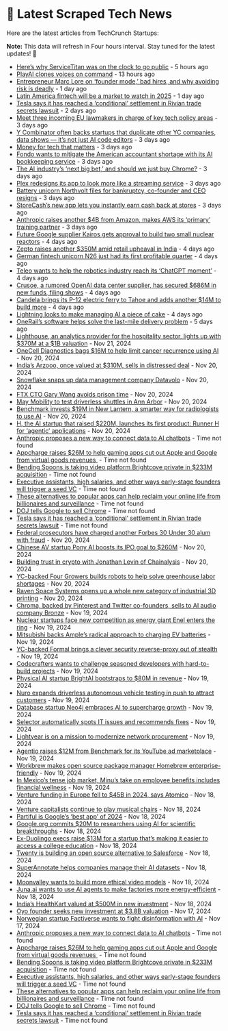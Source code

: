 
# 📰 Latest Scraped Tech News

Here are the latest articles from TechCrunch Startups:

**Note:** This data will refresh in Four hours interval. Stay tuned for the latest updates! 🔄
- [Here’s why ServiceTitan was on the clock to go public](https://techcrunch.com/2024/11/25/heres-why-servicetitan-was-on-the-clock-to-go-public/) - 5 hours ago
- [PlayAI clones voices on command](https://techcrunch.com/2024/11/25/playai-clones-voices-on-command/) - 13 hours ago
- [Entrepreneur Marc Lore on ‘founder mode,’ bad hires, and why avoiding risk is deadly](https://techcrunch.com/2024/11/24/entrepreneur-marc-lore-on-founder-mode-bad-hires-and-why-avoiding-risk-is-deadly/) - 1 day ago
- [Latin America fintech will be a market to watch in 2025](https://techcrunch.com/2024/11/24/latin-america-fintech-will-be-a-market-to-watch-in-2025/) - 1 day ago
- [Tesla says it has reached a ‘conditional’ settlement in Rivian trade secrets lawsuit](https://techcrunch.com/2024/11/23/tesla-says-it-has-reached-a-conditional-settlement-in-rivian-trade-secrets-lawsuit/) - 2 days ago
- [Meet three incoming EU lawmakers in charge of key tech policy areas](https://techcrunch.com/2024/11/23/meet-three-incoming-eu-lawmakers-in-charge-of-key-tech-policy-areas/) - 3 days ago
- [Y Combinator often backs startups that duplicate other YC companies, data shows — it’s not just AI code editors](https://techcrunch.com/2024/11/22/y-combinator-often-backs-startups-that-duplicate-other-yc-companies-data-shows-its-not-just-ai-code-editors/) - 3 days ago
- [Money for tech that matters](https://techcrunch.com/2024/11/22/money-for-tech-that-matters/) - 3 days ago
- [Fondo wants to mitigate the American accountant shortage with its AI bookkeeping service](https://techcrunch.com/2024/11/22/yc-backed-fondo-raises-funding-for-its-ai-powered-bookkeeping-and-taxes-platform/) - 3 days ago
- [The AI industry’s ‘next big bet,’ and should we just buy Chrome?](https://techcrunch.com/podcast/the-ai-industrys-next-big-bet-and-should-we-just-buy-chrome/) - 3 days ago
- [Plex redesigns its app to look more like a streaming service](https://techcrunch.com/2024/11/22/plex-redesigns-its-app-to-look-more-like-a-streaming-service/) - 3 days ago
- [Battery unicorn Northvolt files for bankruptcy, co-founder and CEO resigns](https://techcrunch.com/2024/11/22/battery-unicorn-northvolt-files-for-bankruptcy-co-founder-and-ceo-resigns/) - 3 days ago
- [StoreCash’s new app lets you instantly earn cash back at stores](https://techcrunch.com/2024/11/22/storecashs-new-app-lets-you-instantly-earn-cash-back-at-stores/) - 3 days ago
- [Anthropic raises another $4B from Amazon, makes AWS its ‘primary’ training partner](https://techcrunch.com/2024/11/22/anthropic-raises-an-additional-4b-from-amazon-makes-aws-its-primary-cloud-partner/) - 3 days ago
- [Future Google supplier Kairos gets approval to build two small nuclear reactors](https://techcrunch.com/2024/11/21/future-google-supplier-kairos-gets-approval-to-build-two-small-nuclear-reactors/) - 4 days ago
- [Zepto raises another $350M amid retail upheaval in India](https://techcrunch.com/2024/11/21/zepto-raises-another-350-million-amid-retail-upheaval-in-india/) - 4 days ago
- [German fintech unicorn N26 just had its first profitable quarter](https://techcrunch.com/2024/11/21/german-fintech-unicorn-n26-just-had-its-first-profitable-quarter/) - 4 days ago
- [Teleo wants to help the robotics industry reach its ‘ChatGPT moment’](https://techcrunch.com/2024/11/21/teleo-wants-to-help-the-robotics-industry-reach-its-chatgpt-moment/) - 4 days ago
- [Crusoe, a rumored OpenAI data center supplier, has secured $686M in new funds, filing shows](https://techcrunch.com/2024/11/21/crusoe-a-rumored-openai-data-center-supplier-has-secured-686m-in-new-funds-filing-shows/) - 4 days ago
- [Candela brings its P-12 electric ferry to Tahoe and adds another $14M to build more](https://techcrunch.com/2024/11/21/candela-brings-its-p-12-electric-ferry-to-tahoe-and-adds-another-14m-to-build-more/) - 4 days ago
- [Lightning looks to make managing AI a piece of cake](https://techcrunch.com/2024/11/21/lightning-ai-looks-to-make-managing-ai-a-piece-of-cake/) - 4 days ago
- [OneRail’s software helps solve the last-mile delivery problem](https://techcrunch.com/2024/11/21/onerails-software-helps-solve-the-last-mile-delivery-problem/) - 5 days ago
- [Lighthouse, an analytics provider for the hospitality sector, lights up with $370M at a $1B valuation](https://techcrunch.com/2024/11/21/lighthouse-an-analytics-provider-for-the-hospitality-sector-lights-up-with-370m-at-a-1b-valuation/) - Nov 21, 2024
- [OneCell Diagnostics bags $16M to help limit cancer recurrence using AI](https://techcrunch.com/2024/11/20/onecell-diagnostics-bags-16m-to-help-limit-cancer-recurrence-using-ai/) - Nov 20, 2024
- [India’s Arzooo, once valued at $310M, sells in distressed deal](https://techcrunch.com/2024/11/20/arzooo-once-valued-at-310m-sells-in-distressed-deal/) - Nov 20, 2024
- [Snowflake snaps up data management company Datavolo](https://techcrunch.com/2024/11/20/snowflake-snaps-up-data-management-company-datavolo/) - Nov 20, 2024
- [FTX CTO Gary Wang avoids prison time](https://techcrunch.com/2024/11/20/ftx-cto-gary-wang-avoids-prison-time/) - Nov 20, 2024
- [May Mobility to test driverless shuttles in Ann Arbor](https://techcrunch.com/2024/11/20/may-mobility-to-test-driverless-shuttles-in-ann-arbor/) - Nov 20, 2024
- [Benchmark invests $19M in New Lantern, a smarter way for radiologists to use AI](https://techcrunch.com/2024/11/20/benchmark-invests-19m-in-new-lantern-a-smarter-way-for-radiologists-to-use-ai/) - Nov 20, 2024
- [H, the AI startup that raised $220M, launches its first product: Runner H for ‘agentic’ applications](https://techcrunch.com/2024/11/20/h-the-ai-startup-that-raised-220m-launches-its-first-product-runner-h-for-agentic-applications/) - Nov 20, 2024
- [Anthropic proposes a new way to connect data to AI chatbots](https://techcrunch.com/2024/11/25/anthropic-proposes-a-way-to-connect-data-to-ai-chatbots/) - Time not found
- [Appcharge raises $26M to help gaming apps cut out Apple and Google from virtual goods revenues ](https://techcrunch.com/2024/11/25/appcharge-raises-26m-to-help-gaming-apps-cut-out-apple-and-google-from-virtual-goods-revenues/) - Time not found
- [Bending Spoons is taking video platform Brightcove private in $233M acquisition](https://techcrunch.com/2024/11/25/bending-spoons-is-taking-video-platform-brightcove-private-in-233m-acquisition/) - Time not found
- [Executive assistants, high salaries, and other ways early-stage founders will trigger a seed VC](https://techcrunch.com/2024/11/24/executive-assistants-high-salaries-and-other-ways-early-stage-founders-will-trigger-a-seed-vc/) - Time not found
- [These alternatives to popular apps can help reclaim your online life from billionaires and surveillance](https://techcrunch.com/2024/11/24/these-alternatives-to-popular-apps-can-help-reclaim-your-online-life-from-billionaires-and-surveillance/) - Time not found
- [DOJ tells Google to sell Chrome](https://techcrunch.com/2024/11/23/doj-tells-google-to-sell-chrome/) - Time not found
- [Tesla says it has reached a ‘conditional’ settlement in Rivian trade secrets lawsuit](https://techcrunch.com/2024/11/23/tesla-says-it-has-reached-a-conditional-settlement-in-rivian-trade-secrets-lawsuit/) - Time not found
- [Federal prosecutors have charged another Forbes 30 Under 30 alum with fraud](https://techcrunch.com/2024/11/20/federal-prosecutors-have-charged-another-forbes-30-under-30-alum-with-fraud/) - Nov 20, 2024
- [Chinese AV startup Pony AI boosts its IPO goal to $260M](https://techcrunch.com/2024/11/20/chinese-av-startup-pony-ai-boosts-its-ipo-goal-to-260m/) - Nov 20, 2024
- [Building trust in crypto with Jonathan Levin of Chainalysis](https://techcrunch.com/podcast/building-trust-in-crypto-with-jonathan-levin-of-chainalysis/) - Nov 20, 2024
- [YC-backed Four Growers builds robots to help solve greenhouse labor shortages](https://techcrunch.com/2024/11/20/yc-backed-four-growers-builds-robots-to-help-solve-greenhouse-labor-shortages/) - Nov 20, 2024
- [Raven Space Systems opens up a whole new category of industrial 3D printing](https://techcrunch.com/2024/11/20/raven-space-systems-opens-up-a-whole-new-category-of-industrial-3d-printing/) - Nov 20, 2024
- [Chroma, backed by Pinterest and Twitter co-founders, sells to AI audio company Bronze](https://techcrunch.com/2024/11/19/chroma-backed-by-pinterest-and-twitter-cofounders-sells-to-ai-audio-company-bronze/) - Nov 19, 2024
- [Nuclear startups face new competition as energy giant Enel enters the ring](https://techcrunch.com/2024/11/19/nuclear-startups-face-new-competition-as-energy-giant-enel-enters-the-ring/) - Nov 19, 2024
- [Mitsubishi backs Ample’s radical approach to charging EV batteries](https://techcrunch.com/2024/11/19/mitsubishi-backs-amples-radical-approach-to-charging-ev-batteries/) - Nov 19, 2024
- [YC-backed Formal brings a clever security reverse-proxy out of stealth](https://techcrunch.com/2024/11/19/formal-secures-access-to-databases-and-internal-applications-at-the-network-level/) - Nov 19, 2024
- [Codecrafters wants to challenge seasoned developers with hard-to-build projects](https://techcrunch.com/2024/11/19/codecrafters-wants-to-challenge-seasoned-developers-with-hard-to-build-projects/) - Nov 19, 2024
- [Physical AI startup BrightAI bootstraps to $80M in revenue](https://techcrunch.com/2024/11/19/physical-ai-startup-brightai-bootstraps-to-80m-in-revenue/) - Nov 19, 2024
- [Nuro expands driverless autonomous vehicle testing in push to attract customers](https://techcrunch.com/2024/11/19/nuro-expands-driverless-autonomous-vehicle-testing-in-push-to-attract-customers/) - Nov 19, 2024
- [Database startup Neo4j embraces AI to supercharge growth](https://techcrunch.com/2024/11/19/database-startup-neo4j-embraces-ai-to-supercharge-growth/) - Nov 19, 2024
- [Selector automatically spots IT issues and recommends fixes](https://techcrunch.com/2024/11/19/selector-automatically-spots-it-issues-and-recommends-fixes/) - Nov 19, 2024
- [Lightyear is on a mission to modernize network procurement](https://techcrunch.com/2024/11/19/lightyear-is-on-a-mission-to-modernize-network-procurement/) - Nov 19, 2024
- [Agentio raises $12M from Benchmark for its YouTube ad marketplace](https://techcrunch.com/2024/11/19/agentio-raises-12-million-from-benchmark-for-its-youtube-ad-marketplace/) - Nov 19, 2024
- [Workbrew makes open source package manager Homebrew enterprise-friendly](https://techcrunch.com/2024/11/19/workbrew-makes-open-source-package-manager-homebrew-enterprise-friendly/) - Nov 19, 2024
- [In Mexico’s tense job market, Minu’s take on employee benefits includes financial wellness](https://techcrunch.com/2024/11/19/in-mexicos-tense-job-market-minus-take-on-employee-benefits-includes-financial-wellness/) - Nov 19, 2024
- [Venture funding in Europe fell to $45B in 2024, says Atomico](https://techcrunch.com/2024/11/18/venture-funding-in-europe-in-2024-fell-to-45-billion-says-atomico/) - Nov 18, 2024
- [Venture capitalists continue to play musical chairs](https://techcrunch.com/2024/11/18/venture-capitalists-continue-to-play-musical-chairs/) - Nov 18, 2024
- [Partiful is Google’s ‘best app’ of 2024](https://techcrunch.com/2024/11/18/partiful-is-googles-best-app-of-2024/) - Nov 18, 2024
- [Google.org commits $20M to researchers using AI for scientific breakthroughs](https://techcrunch.com/2024/11/18/google-org-commits-20m-to-researchers-using-ai-for-scientific-breakthroughs/) - Nov 18, 2024
- [Ex-Duolingo execs raise $13M for a startup that’s making it easier to access a college education](https://techcrunch.com/2024/11/18/ex-duolingo-execs-raise-13m-to-launch-startup-democratize-access-to-college-education/) - Nov 18, 2024
- [Twenty is building an open source alternative to Salesforce](https://techcrunch.com/2024/11/18/twenty-is-building-an-open-source-alternative-to-salesforce/) - Nov 18, 2024
- [SuperAnnotate helps companies manage their AI datasets](https://techcrunch.com/2024/11/18/superannotate-helps-companies-manage-their-ai-data-sets/) - Nov 18, 2024
- [Moonvalley wants to build more ethical video models](https://techcrunch.com/2024/11/18/moonvalley-wants-to-build-more-ethical-video-models/) - Nov 18, 2024
- [Juna.ai wants to use AI agents to make factories more energy-efficient](https://techcrunch.com/2024/11/18/juna-ai-wants-to-use-ai-agents-to-make-factories-more-energy-efficient/) - Nov 18, 2024
- [India’s HealthKart valued at $500M in new investment](https://techcrunch.com/2024/11/18/india-healthkart-raises-153-million-in-new-funding/) - Nov 18, 2024
- [Oyo founder seeks new investment at $3.8B valuation](https://techcrunch.com/2024/11/17/oyo-founder-seeks-new-investment-at-3-8-billion-valuation/) - Nov 17, 2024
- [Norwegian startup Factiverse wants to fight disinformation with AI](https://techcrunch.com/2024/11/17/norwegian-startup-factiverse-wants-to-fight-disinformation-with-ai/) - Nov 17, 2024
- [Anthropic proposes a new way to connect data to AI chatbots](https://techcrunch.com/2024/11/25/anthropic-proposes-a-way-to-connect-data-to-ai-chatbots/) - Time not found
- [Appcharge raises $26M to help gaming apps cut out Apple and Google from virtual goods revenues ](https://techcrunch.com/2024/11/25/appcharge-raises-26m-to-help-gaming-apps-cut-out-apple-and-google-from-virtual-goods-revenues/) - Time not found
- [Bending Spoons is taking video platform Brightcove private in $233M acquisition](https://techcrunch.com/2024/11/25/bending-spoons-is-taking-video-platform-brightcove-private-in-233m-acquisition/) - Time not found
- [Executive assistants, high salaries, and other ways early-stage founders will trigger a seed VC](https://techcrunch.com/2024/11/24/executive-assistants-high-salaries-and-other-ways-early-stage-founders-will-trigger-a-seed-vc/) - Time not found
- [These alternatives to popular apps can help reclaim your online life from billionaires and surveillance](https://techcrunch.com/2024/11/24/these-alternatives-to-popular-apps-can-help-reclaim-your-online-life-from-billionaires-and-surveillance/) - Time not found
- [DOJ tells Google to sell Chrome](https://techcrunch.com/2024/11/23/doj-tells-google-to-sell-chrome/) - Time not found
- [Tesla says it has reached a ‘conditional’ settlement in Rivian trade secrets lawsuit](https://techcrunch.com/2024/11/23/tesla-says-it-has-reached-a-conditional-settlement-in-rivian-trade-secrets-lawsuit/) - Time not found